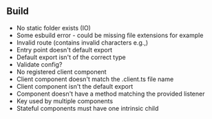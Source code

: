 ## Build

- No static folder exists (IO)
- Some esbuild error - could be missing file extensions for example
- Invalid route (contains invalid characters e.g.,)
- Entry point doesn't default export
- Default export isn't of the correct type
- Validate config?
- No registered client component
- Client component doesn't match the .client.ts file name
- Client component isn't the default export
- Component doesn't have a method matching the provided listener
- Key used by multiple components
- Stateful components must have one intrinsic child
